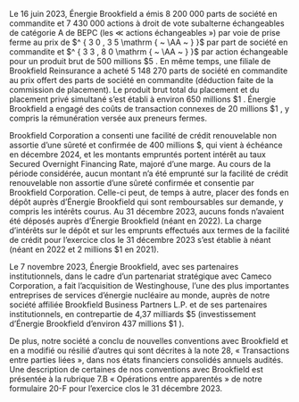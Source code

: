 Le 16 juin 2023, Énergie Brookfield a émis 8 200 000 parts de société en commandite et 7 430 000 actions à droit de vote subalterne échangeables de catégorie A de BEPC (les $\ll$ actions échangeables ») par voie de prise ferme au prix de $^ { 3 0 , 3 5 \mathrm { ~ \AA ~ } }$ par part de société en commandite et $^ { 3 3 , 8 0 \mathrm { ~ \AA ~ } }$ par action échangeable pour un produit brut de 500 millions $\$ 5$ . En même temps, une filiale de Brookfield Reinsurance a acheté 5 148 270 parts de société en commandite au prix offert des parts de société en commandite (déduction faite de la commission de placement). Le produit brut total du placement et du placement privé simultané s’est établi à environ 650 millions $\$ 1$ . Énergie Brookfield a engagé des coûts de transaction connexes de 20 millions $\$ 1$ , y compris la rémunération versée aux preneurs fermes.

Brookfield Corporation a consenti une facilité de crédit renouvelable non assortie d’une sûreté et confirmée de 400 millions \$, qui vient à échéance en décembre 2024, et les montants empruntés portent intérêt au taux Secured Overnight Financing Rate, majoré d’une marge. Au cours de la période considérée, aucun montant n’a été emprunté sur la facilité de crédit renouvelable non assortie d’une sûreté confirmée et consentie par Brookfield Corporation. Celle-ci peut, de temps à autre, placer des fonds en dépôt auprès d’Énergie Brookfield qui sont remboursables sur demande, y compris les intérêts courus. Au 31 décembre 2023, aucuns fonds n’avaient été déposés auprès d’Énergie Brookfield (néant en 2022). La charge d’intérêts sur le dépôt et sur les emprunts effectués aux termes de la facilité de crédit pour l’exercice clos le 31 décembre 2023 s’est établie à néant (néant en 2022 et 2 millions $\$ 1$ en 2021).

Le 7 novembre 2023, Énergie Brookfield, avec ses partenaires institutionnels, dans le cadre d’un partenariat stratégique avec Cameco Corporation, a fait l’acquisition de Westinghouse, l’une des plus importantes entreprises de services d’énergie nucléaire au monde, auprès de notre société affiliée Brookfield Business Partners L.P. et de ses partenaires institutionnels, en contrepartie de 4,37 milliards $\$ 5$ (investissement d’Énergie Brookfield d’environ 437 millions $\$ 1$ ).

De plus, notre société a conclu de nouvelles conventions avec Brookfield et en a modifié ou résilié d’autres qui sont décrites à la note 28, « Transactions entre parties liées », dans nos états financiers consolidés annuels audités. Une description de certaines de nos conventions avec Brookfield est présentée à la rubrique 7.B « Opérations entre apparentés » de notre formulaire 20-F pour l’exercice clos le 31 décembre 2023.